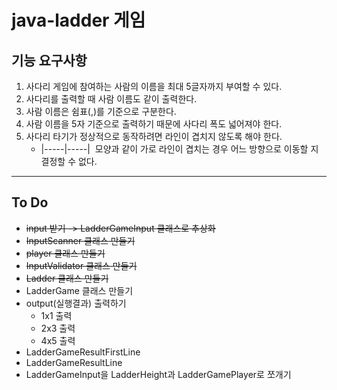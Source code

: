 # java-ladder 게임

## 기능 요구사항
1. 사다리 게임에 참여하는 사람의 이름을 최대 5글자까지 부여할 수 있다. 
2. 사다리를 출력할 때 사람 이름도 같이 출력한다.
3. 사람 이름은 쉼표(,)를 기준으로 구분한다.
4. 사람 이름을 5자 기준으로 출력하기 때문에 사다리 폭도 넓어져야 한다.
5. 사다리 타기가 정상적으로 동작하려면 라인이 겹치지 않도록 해야 한다.
    - |-----|-----|  모양과 같이 가로 라인이 겹치는 경우 어느 방향으로 이동할
지 결정할 수 없다.

---

## To Do
- ~~input 받기 -> LadderGameInput 클래스로 추상화~~
- ~~InputScanner 클래스 만들기~~
- ~~player 클래스 만들기~~
- ~~InputValidator 클래스 만들기~~
- ~~Ladder 클래스 만들기~~
- LadderGame 클래스 만들기
- output(실행결과) 출력하기
    - 1x1 출력
    - 2x3 출력
    - 4x5 출력
- LadderGameResultFirstLine
- LadderGameResultLine
- LadderGameInput을 LadderHeight과 LadderGamePlayer로 쪼개기
  
